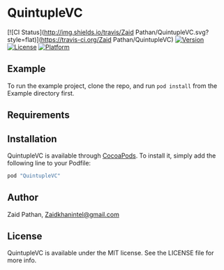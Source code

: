 # QuintupleVC

[![CI Status](http://img.shields.io/travis/Zaid Pathan/QuintupleVC.svg?style=flat)](https://travis-ci.org/Zaid Pathan/QuintupleVC)
[![Version](https://img.shields.io/cocoapods/v/QuintupleVC.svg?style=flat)](http://cocoapods.org/pods/QuintupleVC)
[![License](https://img.shields.io/cocoapods/l/QuintupleVC.svg?style=flat)](http://cocoapods.org/pods/QuintupleVC)
[![Platform](https://img.shields.io/cocoapods/p/QuintupleVC.svg?style=flat)](http://cocoapods.org/pods/QuintupleVC)

## Example

To run the example project, clone the repo, and run `pod install` from the Example directory first.

## Requirements

## Installation

QuintupleVC is available through [CocoaPods](http://cocoapods.org). To install
it, simply add the following line to your Podfile:

```ruby
pod "QuintupleVC"
```

## Author

Zaid Pathan, Zaidkhanintel@gmail.com

## License

QuintupleVC is available under the MIT license. See the LICENSE file for more info.
